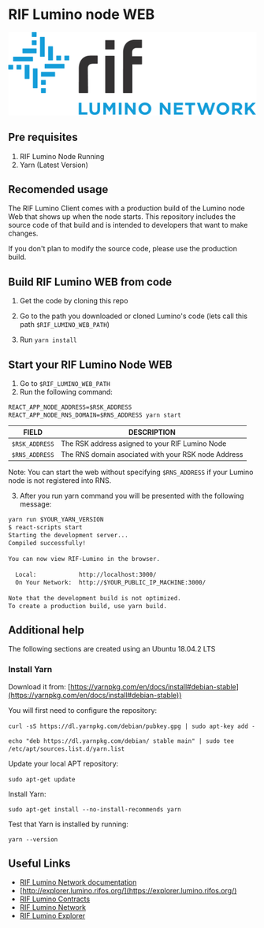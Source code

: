 # RIF Lumino node WEB

![Lumino Network](Lumino.png?raw=true "RIF Lumino Network")


## Pre requisites

1. RIF Lumino Node Running
2. Yarn (Latest Version)

## Recomended usage

The RIF Lumino Client comes with a production build of the Lumino node Web that shows up when the node starts. This repository includes the source code of that build and is intended to developers that want to make changes. 

If you don't plan to modify the source code, please use the production build.



## Build RIF Lumino WEB from code

1. Get the code by cloning this repo
2. Go to the path you downloaded or cloned Lumino's code (lets call this path `$RIF_LUMINO_WEB_PATH`)

3. Run ```yarn install```

## Start your RIF Lumino Node WEB

1. Go to `$RIF_LUMINO_WEB_PATH`
2. Run the following command:

```
REACT_APP_NODE_ADDRESS=$RSK_ADDRESS REACT_APP_NODE_RNS_DOMAIN=$RNS_ADDRESS yarn start
```

| FIELD                                   | DESCRIPTION                                                                |
|-----------------------------------------|----------------------------------------------------------------------------|
| `$RSK_ADDRESS`                          | The RSK address asigned to your RIF Lumino Node                                                  |
| `$RNS_ADDRESS`                           | The RNS domain asociated with your RSK node Address                                     |

Note: You can start the web without specifying `$RNS_ADDRESS` if your Lumino node is not registered into RNS. 


3.  After you run yarn command you will be presented with the following message:

```
yarn run $YOUR_YARN_VERSION
$ react-scripts start
Starting the development server...
Compiled successfully!

You can now view RIF-Lumino in the browser.

  Local:            http://localhost:3000/
  On Your Network:  http://$YOUR_PUBLIC_IP_MACHINE:3000/

Note that the development build is not optimized.
To create a production build, use yarn build.
```


## Additional help

The following sections are created using an Ubuntu 18.04.2 LTS


### Install Yarn

Download it from: [https://yarnpkg.com/en/docs/install#debian-stable](https://yarnpkg.com/en/docs/install#debian-stable))

You will first need to configure the repository:

``` curl -sS https://dl.yarnpkg.com/debian/pubkey.gpg | sudo apt-key add - ```
```
echo "deb https://dl.yarnpkg.com/debian/ stable main" | sudo tee /etc/apt/sources.list.d/yarn.list
```

Update your local APT repository:

```sudo apt-get update```

Install Yarn:

``````
sudo apt-get install --no-install-recommends yarn
``````

Test that Yarn is installed by running:

```
yarn --version
```

## Useful Links

* [RIF Lumino Network documentation](https://www.rifos.org/rif-lumino-network/)
* [http://explorer.lumino.rifos.org/](https://explorer.lumino.rifos.org/)
* [RIF Lumino Contracts](https://github.com/rsksmart/lumino-contracts) 
* [RIF Lumino Network](https://github.com/rsksmart/lumino) 
* [RIF Lumino Explorer](https://github.com/rsksmart/lumino-explorer) 
